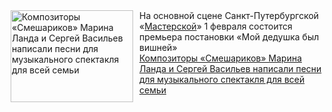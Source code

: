 <!--2025-01-26 11:45:21-->
<div class="yb">
  <div class="rss smaller1 kino_teatr"><a href="https://www.kino-teatr.ru/teatr/news/y2025/1-26/36642/" title="Композиторы «Смешариков» Марина Ланда и Сергей Васильев написали песни для музыкального спектакля для всей семьи"><img src="https://www.kino-teatr.ru/news/2/4/36642/poster.jpg" width="196" height="147" align="left" hspace="5" style="margin: 0px 10px 0px 5px" alt="Композиторы «Смешариков» Марина Ланда и Сергей Васильев написали песни для музыкального спектакля для всей семьи"/></a>На основной сцене Санкт-Путербургской «<a href=https://www.kino-teatr.ru/teatr/715/ target=_blank>Мастерской</a>» 1 февраля состоится премьера постановки «Мой дедушка был вишней» <br><a class="light" href="https://www.kino-teatr.ru/teatr/news/y2025/1-26/36642/">Композиторы «Смешариков» Марина Ланда и Сергей Васильев написали песни для музыкального спектакля для всей семьи</a></div>
</div>
